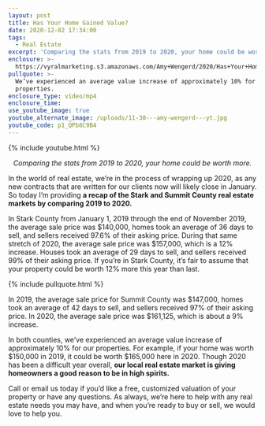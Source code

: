 ```yaml
---
layout: post
title: Has Your Home Gained Value?
date: 2020-12-02 17:34:00
tags:
  - Real Estate
excerpt: 'Comparing the stats from 2019 to 2020, your home could be worth more.'
enclosure: >-
  https://vyralmarketing.s3.amazonaws.com/Amy+Wengerd/2020/Has+Your+Home+Gained+Value_.mp4
pullquote: >-
  We’ve experienced an average value increase of approximately 10% for our
  properties.
enclosure_type: video/mp4
enclosure_time:
use_youtube_image: true
youtube_alternate_image: /uploads/11-30---amy-wengerd---yt.jpg
youtube_code: p1_QPb8C9B4
---
```


{% include youtube.html %}

<p style="text-align:center"><em>Comparing the stats from 2019 to 2020, your home could be worth more.</em></p>

In the world of real estate, we’re in the process of wrapping up 2020, as any new contracts that are written for our clients now will likely close in January. So today I’m providing **a recap of the Stark and Summit County real estate markets by comparing 2019 to 2020.&nbsp;**

In Stark County from January 1, 2019 through the end of November 2019, the average sale price was $140,000, homes took an average of 36 days to sell, and sellers received 97.6% of their asking price. During that same stretch of 2020, the average sale price was $157,000, which is a 12% increase. Houses took an average of 29 days to sell, and sellers received 99% of their asking price. If you’re in Stark County, it’s fair to assume that your property could be worth 12% more this year than last.&nbsp;

{% include pullquote.html %}

In 2019, the average sale price for Summit County was $147,000, homes took an average of 42 days to sell, and sellers received 97% of their asking price. In 2020, the average sale price was $161,125, which is about a 9% increase.

In both counties, we’ve experienced an average value increase of approximately 10% for our properties. For example, if your home was worth $150,000 in 2019, it could be worth $165,000 here in 2020. Though 2020 has been a difficult year overall, **our local real estate market is giving homeowners a good reason to be in high spirits.**

Call or email us today if you’d like a free, customized valuation of your property or have any questions. As always, we’re here to help with any real estate needs you may have, and when you’re ready to buy or sell, we would love to help you.
